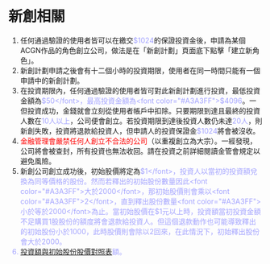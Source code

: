 # 新創相關
1. 任何通過驗證的使用者皆可以在繳交<font color="#A3A3FF">$1024</font>的保證投資金後，申請為某個ACGN作品的角色創立公司，做法是在「新創計劃」頁面底下點擊「建立新角色」。
1. 新創計劃申請之後會有十二個小時的投資期限，使用者在同一時間只能有一個申請中的新創計劃。
1. 在投資期限內，任何通過驗證的使用者皆可對此新創計劃進行投資，最低投資金額為<font color="#A3A3FF">$50</font>，最高投資金額為<font color="#A3A3FF">$4096</font>。一但投資成功，金錢就會立刻從使用者帳戶中扣除。只要期限到達且最終的投資人數在<font color="#A3A3FF">10人以上</font>，公司便會創立。若投資期限到達後投資人數仍未達<font color="#A3A3FF">20人</font>，則新創失敗，投資將退款給投資人，但申請人的投資保證金<font color="#A3A3FF">$1024</font>將會被沒收。
1. <font color="red">金融管理會嚴禁任何人創立不合法的公司</font>（以重複創立為大宗）。一經發現，公司將會被查封，所有投資也無法收回。請在投資之前詳細閱讀金管會規定以避免風險。
1. 新創公司創立成功後，初始股價將定為<font color="#A3A3FF">$1</font>，投資人以當初的投資額兌換為同等價格的股份。然而若釋出的初始股份數量因此<font color="#A3A3FF">大於2000</font>，那初始股價則會乘以<font color="#A3A3FF">2</font>，直到釋出股份數量<font color="#A3A3FF">小於等於2000</font>為止。當初始股價在$1元以上時，投資額當初投資金額不足購買1股股份的額度將會退款給投資人。但這個退款動作也可能導致釋出的初始股份小於1000，此時股價則會除以2回來，在此情況下，初始釋出股份會大於2000。
1. [投資額與初始股份股價對照表](https://acgn-stock.com/foundation_stocks.png)額。